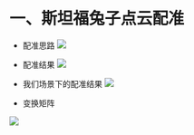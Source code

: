 # 一、斯坦福兔子点云配准

- 配准思路
![](https://github.com/Darren-pty/darren/raw/main/Learning%20of%20way/Semester/picture/44.png)

- 配准结果
![](https://github.com/Darren-pty/darren/raw/main/Learning%20of%20way/Semester/picture/42.png)


- 我们场景下的配准结果
![](https://github.com/Darren-pty/darren/raw/main/Learning%20of%20way/Semester/picture/46.png)

- 变换矩阵

![](https://github.com/Darren-pty/darren/raw/main/Learning%20of%20way/Semester/picture/47.png)
